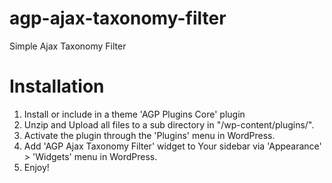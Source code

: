 # agp-ajax-taxonomy-filter

Simple Ajax Taxonomy Filter

# Installation

1. Install or include in a theme 'AGP Plugins Core' plugin
2. Unzip and Upload all files to a sub directory in "/wp-content/plugins/".
3. Activate the plugin through the 'Plugins' menu in WordPress.
4. Add 'AGP Ajax Taxonomy Filter' widget to Your sidebar via 'Appearance' > 'Widgets' menu in WordPress.
5. Enjoy!


